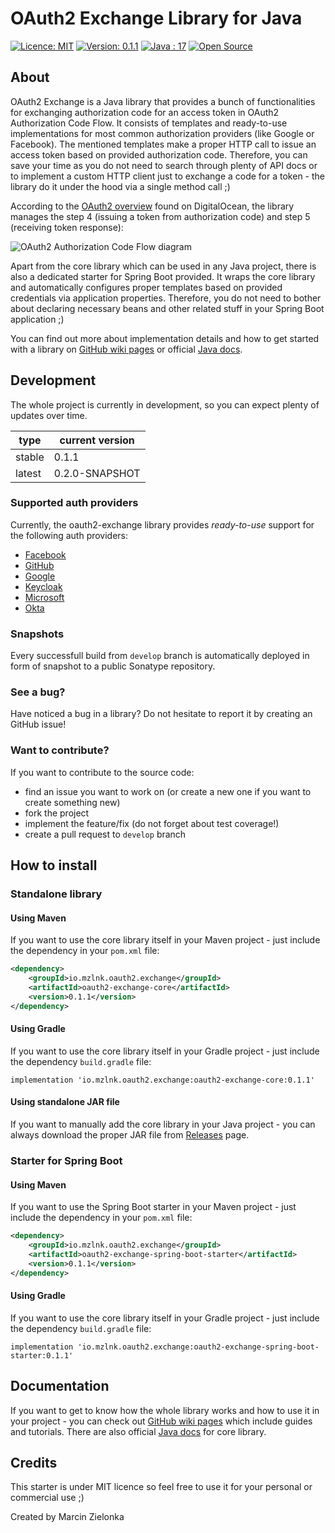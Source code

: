 # OAuth2 Exchange Library for Java

[![Licence: MIT](https://img.shields.io/badge/Licence-MIT-blue.svg)](https://shields.io/)
[![Version: 0.1.1](https://img.shields.io/badge/version-0.1.1-blue.svg)](https://shields.io/)
[![Java : 17](https://img.shields.io/badge/Java-17-orange.svg)](https://jdk.java.net/17/)
[![Open Source](https://badges.frapsoft.com/os/v2/open-source.svg?v=103)](https://github.com/ellerbrock/open-source-badges/)

## About
OAuth2 Exchange is a Java library that provides a bunch of functionalities for exchanging authorization code for an access token
in OAuth2 Authorization Code Flow. It consists of templates and ready-to-use implementations for most common authorization providers 
(like Google or Facebook). The mentioned templates make a proper HTTP call to issue an access token based on provided authorization code. 
Therefore, you can save your time as you do not need to search through plenty of API docs or to implement a custom HTTP client just to 
exchange a code for a token - the library do it under the hood via a single method call ;)

According to the [OAuth2 overview](https://www.digitalocean.com/community/tutorials/an-introduction-to-oauth-2) found on DigitalOcean, 
the library manages the step 4 (issuing a token from authorization code) and step 5 (receiving token response):

![OAuth2 Authorization Code Flow diagram](https://assets.digitalocean.com/articles/oauth/auth_code_flow.png)

Apart from the core library which can be used in any Java project, there is also a dedicated starter for Spring Boot provided. It wraps the core library
and automatically configures proper templates based on provided credentials via application properties. Therefore, you do not need to bother about declaring 
necessary beans and other related stuff in your Spring Boot application ;)

You can find out more about implementation details and how to get started with a library on [GitHub wiki pages](https://github.com/mzlnk/oauth2-exchange/wiki/Welcome-to-the-OAuth2-Exchange-Wiki!) or official [Java docs](https://www.javadoc.io/doc/io.mzlnk.oauth2.exchange/oauth2-exchange-core).

## Development

The whole project is currently in development, so you can expect plenty of updates over time. 

| type   | current version |
| ------ | --------------- |
| stable | 0.1.1           |
| latest | 0.2.0-SNAPSHOT  |


### Supported auth providers

Currently, the oauth2-exchange library provides *ready-to-use* support for the following auth providers:
- [Facebook](https://developers.facebook.com/docs/facebook-login/manually-build-a-login-flow/)
- [GitHub](https://docs.github.com/en/developers/apps/building-oauth-apps/authorizing-oauth-apps)
- [Google](https://developers.google.com/identity/protocols/oauth2/web-server)
- [Keycloak](https://www.keycloak.org/docs/latest/server_admin/)
- [Microsoft](https://docs.microsoft.com/en-us/azure/active-directory/develop/v2-oauth2-auth-code-flow)
- [Okta](https://developer.okta.com/docs/reference/api/oidc/#_2-okta-as-the-identity-platform-for-your-app-or-api)


### Snapshots

Every successfull build from `develop` branch is automatically deployed in form of snapshot to a public Sonatype repository.

### See a bug?

Have noticed a bug in a library? Do not hesitate to report it by creating an GitHub issue!

### Want to contribute?

If you want to contribute to the source code:
- find an issue you want to work on (or create a new one if you want to create something new)
- fork the project
- implement the feature/fix (do not forget about test coverage!)
- create a pull request to `develop` branch

## How to install

### Standalone library

#### Using Maven

If you want to use the core library itself in your Maven project - just include the dependency in your `pom.xml` file:
```xml
<dependency>
    <groupId>io.mzlnk.oauth2.exchange</groupId>
    <artifactId>oauth2-exchange-core</artifactId>
    <version>0.1.1</version>
</dependency>
```

#### Using Gradle

If you want to use the core library itself in your Gradle project - just include the dependency `build.gradle` file:
```text
implementation 'io.mzlnk.oauth2.exchange:oauth2-exchange-core:0.1.1'
```

#### Using standalone JAR file

If you want to manually add the core library in your Java project - you can always download the proper JAR file from [Releases](https://github.com/mzlnk/oauth2-exchange/releases) page.


### Starter for Spring Boot

#### Using Maven

If you want to use the Spring Boot starter in your Maven project - just include the dependency in your `pom.xml` file:
```xml
<dependency>
    <groupId>io.mzlnk.oauth2.exchange</groupId>
    <artifactId>oauth2-exchange-spring-boot-starter</artifactId>
    <version>0.1.1</version>
</dependency>
```

#### Using Gradle

If you want to use the core library itself in your Gradle project - just include the dependency `build.gradle` file:
```text
implementation 'io.mzlnk.oauth2.exchange:oauth2-exchange-spring-boot-starter:0.1.1'
```

## Documentation

If you want to get to know how the whole library works and how to use it in your project - you can check out [GitHub wiki pages](https://github.com/mzlnk/oauth2-exchange/wiki/Welcome-to-the-OAuth2-Exchange-Wiki!)
which include guides and tutorials. There are also official [Java docs](https://www.javadoc.io/doc/io.mzlnk.oauth2.exchange/oauth2-exchange-core) for core library.

## Credits

This starter is under MIT licence so feel free to use it for your personal or commercial use ;)

Created by Marcin Zielonka
